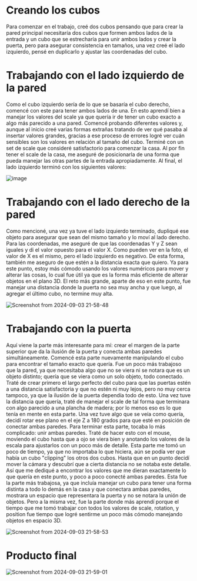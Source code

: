 # Creando los cubos

Para comenzar en el trabajo, creé dos cubos pensando que para crear la pared principal necesitaría dos cubos que formen ambos lados de la entrada y un cubo que se estrecharía para unir ambos 
lados y crear la puerta, pero para asegurar consistencia en tamaños, una vez creé el lado izquierdo, pensé en duplicarlo y ajustar las coordenadas del cubo.



# Trabajando con el lado izquierdo de la pared

Como el cubo izquierdo sería de lo que se basaría el cubo derecho, comencé con este para tener ambos lados de una. En esto aprendí bien a manejar los valores del scale ya que quería ir de tener un cubo 
exacto a algo más parecido a una pared. Comencé probando diferentes valores y, aunque al inicio creé varias formas extrañas tratando de ver qué pasaba al insertar valores grandes, gracias a ese proceso de 
errores logré ver cuán sensibles son los valores en relación al tamaño del cubo. Terminé con un set de scale que consideré satisfactorio para comenzar la casa. Al por fin tener el scale de la casa, 
me aseguré de posicionarla de una forma que pueda manejar las otras partes de la entrada apropiadamente. Al final, el lado izquierdo terminó con los siguientes valores:

![image](https://github.com/user-attachments/assets/3ed33528-7f9e-4829-80a1-c318e11751ff)


# Trabajando con el lado derecho de la pared

Como mencioné, una vez ya tuve el lado izquierdo terminado, dupliqué ese objeto para asegurar que sean del mismo tamaño y lo moví al lado derecho. Para las coordenadas,
me aseguré de que las coordenadas Y y Z sean iguales y di el valor opuesto para el valor X. Como pueden ver en la foto, el valor de X es el mismo, pero el lado izquierdo es negativo.
De esta forma, también me aseguro de que estén a la distancia exacta que quiero. Ya para este punto, estoy más cómodo usando los valores numéricos para mover y alterar las cosas, lo cual fue útil 
ya que es la forma más eficiente de alterar objetos en el plano 3D. El reto más grande, aparte de eso en este punto, fue manejar una distancia donde la puerta no sea muy ancha y que luego, 
al agregar el último cubo, no termine muy alta.

![Screenshot from 2024-09-03 21-58-48](https://github.com/user-attachments/assets/8008335f-2f52-4ffa-9fc1-de3e1c460b32)


# Trabajando con la puerta


Aquí viene la parte más interesante para mí: crear el margen de la parte superior que da la ilusión de la puerta y conecta ambas paredes simultáneamente. Comencé esta parte nuevamente manipulando 
el cubo para encontrar el tamaño exacto que quería. Fue un poco más trabajoso que la pared, ya que necesitaba algo que no se viera ni se notara que es un objeto distinto; quería que se viera como un 
solo objeto, todo conectado. Traté de crear primero el largo perfecto del cubo para que las puertas estén a una distancia satisfactoria y que no estén ni muy lejos, pero no muy cerca tampoco, 
ya que la ilusión de la puerta dependía todo de esto. Una vez tuve la distancia que quería, traté de manejar el scale de tal forma que terminara con algo parecido a una plancha de madera; 
por lo menos eso es lo que tenía en mente en esta parte. Una vez tuve algo que se veía como quería, decidí rotar ese plano en el eje Z a 180 grados para que esté en posición de conectar ambas paredes. 
Para terminar esta parte, tocaba lo más complicado: unir ambas paredes. Traté de hacer esto con el mouse, moviendo el cubo hasta que a ojo se viera bien y anotando los valores de la escala 
para ajustarlos con un poco más de detalle. Esta parte me tomó un poco de tiempo, ya que no importaba lo que hiciera, aún se podía ver que había un cubo "clipping" los otros dos cubos. 
Hasta que en un punto decidí mover la cámara y descubrí que a cierta distancia no se notaba este detalle. Así que me dediqué a encontrar los valores que me dieran exactamente lo que quería en este punto, 
y poco a poco conecté ambas paredes. Esta fue la parte más trabajosa, ya que incluía manejar un cubo para tener una forma distinta a todo lo demás en la casa y que conectara ambas paredes, 
mostrara un espacio que representara la puerta y no se notara la unión de objetos. Pero a la misma vez, fue la parte donde más aprendí porque el tiempo que me tomó trabajar con todos los valores de scale, 
rotation, y position fue tiempo que logré sentirme un poco más cómodo manejando objetos en espacio 3D.

![Screenshot from 2024-09-03 21-58-53](https://github.com/user-attachments/assets/6eaf425d-d6e5-4d9b-ac06-f1258dfd2db0)


# Producto final

![Screenshot from 2024-09-03 21-59-01](https://github.com/user-attachments/assets/921ffec4-65e7-446e-96ef-f5c3fc730a13)
